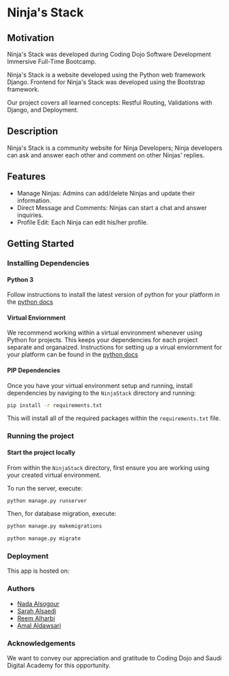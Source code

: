 # Ninja's Stack

## Motivation

Ninja's Stack was developed during Coding Dojo Software Development Immersive Full-Time Bootcamp. 

Ninja's Stack is a website developed using the Python web framework Django. Frontend for Ninja's Stack was developed using the Bootstrap framework.

Our project covers all learned concepts: Restful Routing, Validations with Django, and Deployment.

## Description

Ninja's Stack is a community website for Ninja Developers; Ninja developers can ask and answer each other and comment on other Ninjas' replies.

## Features

- Manage Ninjas: Admins can add/delete Ninjas and update their information.
- Direct Message and Comments: Ninjas can start a chat and answer inquiries.
- Profile Edit: Each Ninja can edit his/her profile.

## Getting Started

### Installing Dependencies

#### Python 3

Follow instructions to install the latest version of python for your platform in the [python docs](https://docs.python.org/3/using/unix.html#getting-and-installing-the-latest-version-of-python)

#### Virtual Enviornment

We recommend working within a virtual environment whenever using Python for projects. This keeps your dependencies for each project separate and organaized. Instructions for setting up a virual enviornment for your platform can be found in the [python docs](https://packaging.python.org/guides/installing-using-pip-and-virtual-environments/)

#### PIP Dependencies

Once you have your virtual environment setup and running, install dependencies by naviging to the `NinjaStack` directory and running:

```bash
pip install -r requirements.txt
```

This will install all of the required packages within the `requirements.txt` file.

### Running the project

#### Start the project locally

From within the `NinjaStack` directory, first ensure you are working using your created virtual environment.

To run the server, execute:

```bash
python manage.py runserver
```

Then, for database migration, execute:

```bash
python manage.py makemigrations
```

```bash
python manage.py migrate
```

### Deployment
This app is hosted on:

### Authors
- [Nada Alsogour](https://github.com/Nada-bit73)
- [Sarah Alsaedi](https://github.com/sarah-47)
- [Reem Alharbi](https://github.com/ReemAllharbi)
- [Amal Aldawsari](https://github.com/amalsaud)

### Acknowledgements

We want to convey our appreciation and gratitude to Coding Dojo and Saudi Digital Academy for this opportunity.
